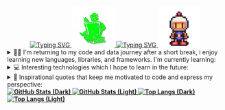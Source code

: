 <!--**Tawan-B/Tawan-B** is a ✨ _special_ ✨ repository because its `README.md` (this file) appears on your GitHub profile.-->

<div align="center">

<!-- Title (Dark) -->

<a href="https://github.com/Tawan-B#gh-dark-mode-only">
    <img src="https://readme-typing-svg.demolab.com?font=Fira+Code&size=30&pause=1000&color=00FF00&width=435&lines=Greetings%2C+I'm+Tawan!;Currently+studying+I.T" alt="Typing SVG" />
</a>
<a href="https://github.com/Tawan-B#gh-dark-mode-only">
    <img src="./assets/falloutRead.gif" width="100px" height="95px"/>
</a>

<!-- Title (Light) -->

<a href="https://github.com/Tawan-B#gh-light-mode-only">
    <img src="https://readme-typing-svg.herokuapp.com?font=Fira+Code&size=30&pause=1000&color=E472BB&width=435&lines=Greetings%2C+I'm+Tawan!;Currently+studying+I.T" alt="Typing SVG" alt="Typing SVG" />
</a>
<a href="https://github.com/Tawan-B#gh-light-mode-only">
    <img src="./assets/bombermanLike.gif" width="100px" height="95px"/>
</a>

</div>
<details>
  <summary>
    👨‍💻 I'm returning to my code and data journey after a short break, i enjoy learning new languages, libraries, and frameworks. I'm currently learning: 
  </summary>
  <br/>
  <div>
    <img src="https://img.shields.io/badge/Python-239120?style=for-the-badge&logo=python&logoColor=white" />
    <img src="https://img.shields.io/badge/Java-ED8B00?style=for-the-badge&logo=openjdk&logoColor=white" />
    <img src="https://img.shields.io/badge/C%23-00599C?style=for-the-badge&logo=c&logoColor=white" />
    <img src="https://img.shields.io/badge/Sql-018bff?style=for-the-badge&logo=amazon-rds&logoColor=white" />           
    <img src="https://img.shields.io/badge/MySQL-478CBF?style=for-the-badge&logo=mysql&logoColor=white" />
    <img src="https://img.shields.io/badge/R-276DC3?style=for-the-badge&logo=r&logoColor=white" />
    <img src="https://img.shields.io/badge/.NET-5C2D91?style=for-the-badge&logo=.net&logoColor=white" />
    <img src="https://img.shields.io/badge/Git-F05032?style=for-the-badge&logo=git&logoColor=white" />
    <img src="https://img.shields.io/badge/VS%20Code-0078D4?style=for-the-badge&logo=htmx&logoColor=white" />
    <img src="https://img.shields.io/badge/Windows-0078D6?style=for-the-badge&logo=webtrees&logoColor=white" />
    <img src="https://img.shields.io/badge/Ubuntu-35495E?style=for-the-badge&logo=ubuntu&logoColor=2CA5E0" />
  </div>
</details>
<details>
  <summary>
    💻 Interesting technologies which I hope to learn in the future: 
  </summary>
  <br/>
  <div>
    <img src="https://img.shields.io/badge/HTML5-F16529?style=for-the-badge&logo=html5&logoColor=white" />
    <img src="https://img.shields.io/badge/CSS3-1572B6?style=for-the-badge&logo=css3&logoColor=white" />
    <img src="https://img.shields.io/badge/JavaScript-F7DF1E?style=for-the-badge&logo=javascript&logoColor=white" />
    <img src="https://img.shields.io/badge/Scratch-4D97FF?style=for-the-badge&logo=Scratch&logoColor=white" />
    <img src="https://img.shields.io/badge/mac%20os-000000?style=for-the-badge&logo=apple&logoColor=white" />
  </div>
</details>
<details>
  <summary>
    💬 Inspirational quotes that keep me motivated to code and express my perspective: 
  </summary>
  <br/>
  <ul>
    <li id="quote???">
      <i>
        “The key to success in life is having that lifelong passion for learning that extends beyond good grades, test scores, and graduation dates”
      </i>
      🎓
    </li>
    <br/>
    <li id="quoteAristotle">
      <i>
        “The ignorant man affirms, the scientist doubts, the wise man reflects.” ~ Aristotle
      </i>
      📚
    </li>
     <br/>
    <li id="quoteSagan">
      <i>
        “We live in a society exquisitely dependent on science and technology, in which hardly anyone knows anything about science and technology. This is a clear prescription for disaster.” ~ Sagan, — <b>1990<b> —
      </i>
      🌌
    </li>
    <br/>
  <div align="right">
    <img src="./assets/falloutTea.gif" width="150px" height="145.4px"/>
  </div>
</details>
</details>
  <div>
<!-- GitHub Stats (Dark) -->
    
<a href="https://github.com/Tawan-B#gh-dark-mode-only">
  <img src="https://github-readme-stats.vercel.app/api?username=Tawan-B&theme=transparent&bg_color=000000&border_color=00FF00&show_icons=true&icon_color=00FF00&title_color=00FF00&text_color=00FF00&theme=chartreuse-dark" 
       alt="GitHub Stats (Dark)" />
</a>

<!-- GitHub Stats (Light) -->
<a href="https://github.com/Tawan-B#gh-light-mode-only">
  <img src="https://github-readme-stats.vercel.app/api?username=Tawan-B&layout=compact&theme=transparent&bg_color=transparent&border_color=E472BB&show_icons=true&icon_color=E472BB&title_color=E472BB&text_color=58D26C" 
       alt="GitHub Stats (Light)" />
</a>

<!-- Top Languages (Dark) -->
<a href="https://github.com/Tawan-B#gh-dark-mode-only">
  <img src="https://github-readme-stats.vercel.app/api/top-langs/?username=Tawan-B&layout=compact&theme=transparent&bg_color=000000&border_color=00FF00&show_icons=true&icon_color=00FF00&title_color=00FF00&text_color=00FF00)" 
       alt="Top Langs (Dark)" />
</a>

<!-- Top Languages (Light) -->
<a href="https://github.com/Tawan-B#gh-light-mode-only">
  <img src="https://github-readme-stats.vercel.app/api/top-langs/?username=Tawan-B&layout=compact&theme=transparent&bg_color=transparent&border_color=E472BB&show_icons=true&icon_color=E472BB&title_color=E472BB&text_color=58D26C" 
       alt="Top Langs (Light)" />
</a>
  </div>
</details>
